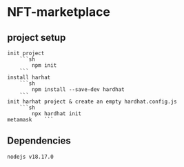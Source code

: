 # NFT-marketplace

## project setup
    init project
        ```sh
            npm init
        ```
    install harhat
        ```sh
            npm install --save-dev hardhat
        ```
    init harhat project & create an empty hardhat.config.js
        ```sh
            npx hardhat init
    metamask    ```
## Dependencies
    nodejs v18.17.0
